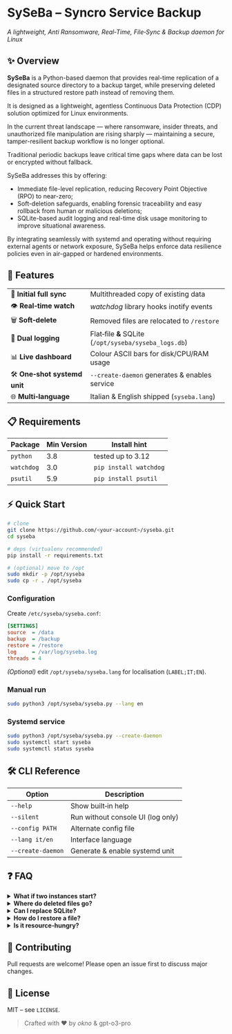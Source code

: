 # **SySeBa – Syncro Service Backup**
*A lightweight, Anti Ransomware, Real‑Time, File‑Sync & Backup daemon for Linux*

## ✨ Overview
**SySeBa** is a Python-based daemon that provides real-time replication of a designated source directory to a backup target, while preserving deleted files in a structured restore path instead of removing them. 

It is designed as a lightweight, agentless Continuous Data Protection (CDP) solution optimized for Linux environments.

In the current threat landscape — where ransomware, insider threats, and unauthorized file manipulation are rising sharply — maintaining a secure, tamper-resilient backup workflow is no longer optional. 

Traditional periodic backups leave critical time gaps where data can be lost or encrypted without fallback. 

SySeBa addresses this by offering:
- Immediate file-level replication, reducing Recovery Point Objective (RPO) to near-zero;
- Soft-deletion safeguards, enabling forensic traceability and easy rollback from human or malicious deletions;
- SQLite-based audit logging and real-time disk usage monitoring to improve situational awareness.
  
By integrating seamlessly with systemd and operating without requiring external agents or network exposure, SySeBa helps enforce data resilience policies even in air-gapped or hardened environments.

## 🚀 Features
|  |  |
|---|---|
| 📁 **Initial full sync** | Multithreaded copy of existing data |
| 👁️ **Real‑time watch** | *watchdog* library hooks inotify events |
| 🗑️ **Soft‑delete** | Removed files are relocated to `/restore` |
| 📝 **Dual logging** | Flat‑file **&** SQLite (`/opt/syseba/syseba_logs.db`) |
| 📊 **Live dashboard** | Colour ASCII bars for disk/CPU/RAM usage |
| 🛠️ **One‑shot systemd unit** | `--create-daemon` generates & enables service |
| 🌐 **Multi‑language** | Italian & English shipped (`syseba.lang`) |

## 📋 Requirements
| Package | Min Version | Install hint |
|---------|-------------|--------------|
| `python` | 3.8 | tested up to 3.12 |
| `watchdog` | 3.0 | `pip install watchdog` |
| `psutil` | 5.9 | `pip install psutil` |


## ⚡ Quick Start
```bash
# clone
git clone https://github.com/<your‑account>/syseba.git
cd syseba

# deps (virtualenv recommended)
pip install -r requirements.txt

# (optional) move to /opt
sudo mkdir -p /opt/syseba
sudo cp -r . /opt/syseba
```

### Configuration
Create `/etc/syseba/syseba.conf`:
```ini
[SETTINGS]
source  = /data
backup  = /backup
restore = /restore
log     = /var/log/syseba.log
threads = 4
```
*(Optional)* edit `/opt/syseba/syseba.lang` for localisation (`LABEL;IT;EN`).

### Manual run
```bash
sudo python3 /opt/syseba/syseba.py --lang en
```

### Systemd service
```bash
sudo python3 /opt/syseba/syseba.py --create-daemon
sudo systemctl start syseba
sudo systemctl status syseba
```

## 🛠️ CLI Reference
| Option | Description |
|--------|-------------|
| `--help` | Show built‑in help |
| `--silent` | Run without console UI (log only) |
| `--config PATH` | Alternate config file |
| `--lang it/en` | Interface language |
| `--create-daemon` | Generate & enable systemd unit |

## ❓ FAQ
<details>
<summary><strong>What if two instances start?</strong></summary>

A lock file at `/opt/syseba/syseba.lock` prevents duplicates; the second process exits.
</details>

<details>
<summary><strong>Where do deleted files go?</strong></summary>

They are **moved**, not removed, to the `restore` directory preserving structure & timestamps.
</details>

<details>
<summary><strong>Can I replace SQLite?</strong></summary>

Yes – extend `initialize_database()` and `log_to_database()` for your preferred DB engine.
</details>

<details>
<summary><strong>How do I restore a file?</strong></summary>

Manually copy/move it from `restore` back to `source`; SySeBa will sync it on the next cycle.
</details>

<details>
<summary><strong>Is it resource‑hungry?</strong></summary>

Average CPU usage is **< 1 %**, with spikes only during the first bulk sync.
</details>

## 🤝 Contributing
Pull requests are welcome! Please open an issue first to discuss major changes.

## 🪪 License
MIT – see `LICENSE`.

> Crafted with ❤️ by *okno* & gpt-o3-pro
 
